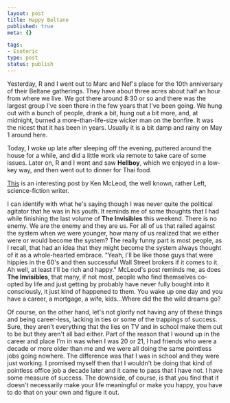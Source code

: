 ```yaml
--- 
layout: post
title: Happy Beltane
published: true
meta: {}

tags: 
- Esoteric
type: post
status: publish
---
```

Yesterday, R and I went out to Marc and Nef's place for the 10th anniversary of their Beltane gatherings. They have about three acres about half an hour from where we live. We got there around 8:30 or so and there was the largest group I've seen there in the few years that I've been going. We hung out with a bunch of people, drank a bit, hung out a bit more, and, at midnight, burned a more-than-life-size wicker man on the bonfire. It was the nicest that it has been in years. Usually it is a bit damp and rainy on May 1 around here.

Today, I woke up late after sleeping off the evening, puttered around the house for a while, and did a little work via remote to take care of some issues. Later on, R and I went and saw <strong>Hellboy</strong>, which we enjoyed in a low-key way, and then went out to dinner for Thai food.

<a href="http://kenmacleod.blogspot.com/2004_05_01_kenmacleod_archive.html#108349309892487667">This</a> is an interesting post by Ken McLeod, the well known, rather Left, science-fiction writer.

I can identify with what he's saying though I was never quite the political agitator that he was in his youth. It reminds me of some thoughts that I had while finishing the last volume of <strong>The Invisibles</strong> this weekend. There is no enemy. We are the enemy and they are us. For all of us that railed against the system when we were younger, how many of us realized that we either were or would become the system? The really funny part is most people, as I recall, that had an idea that they might become the system always thought of it as a whole-hearted embrace. "Yeah, I'll be like those guys that were hippies in the 60's and then successful Wall Street brokers if it comes to it. Ah well, at least I'll be rich and happy." McLeod's post reminds me, as does <strong>The Invisibles</strong>, that many, if not most, people who find themselves co-opted by life and just getting by probably have never fully bought into it consciously, it just kind of happened to them. You wake up one day and you have a career, a mortgage, a wife, kids...Where did the the wild dreams go?

Of course, on the other hand, let's not glorify not having any of these things and being career-less, lacking in ties or some of the trappings of success. Sure, they aren't everything that the lies on TV and in school make them out to be but they aren't all bad either. Part of the reason that I wound up in the career and place I'm in was when I was 20 or 21, I had friends who were a decade or more older than me and we were all doing the same pointless jobs going nowhere. The difference was that I was in school and they were just working. I promised myself then that I wouldn't be doing that kind of pointless office job a decade later and it came to pass that I have not. I have some measure of success. The downside, of course, is that you find that it doesn't necessarily make your life meaningful or make you happy, you have to do that on your own and figure it out.
